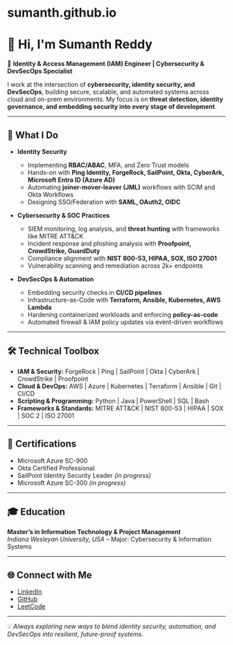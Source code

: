 # sumanth.github.io
# 👋 Hi, I'm Sumanth Reddy

🔐 **Identity & Access Management (IAM) Engineer | Cybersecurity & DevSecOps Specialist**

I work at the intersection of **cybersecurity, identity security, and DevSecOps**, building secure, scalable, and automated systems across cloud and on-prem environments. My focus is on **threat detection, identity governance, and embedding security into every stage of development**.

---

## 🚀 What I Do

- **Identity Security**  
  - Implementing **RBAC/ABAC**, MFA, and Zero Trust models  
  - Hands-on with **Ping Identity, ForgeRock, SailPoint, Okta, CyberArk, Microsoft Entra ID (Azure AD)**  
  - Automating **joiner-mover-leaver (JML)** workflows with SCIM and Okta Workflows  
  - Designing SSO/Federation with **SAML, OAuth2, OIDC**  

- **Cybersecurity & SOC Practices**  
  - SIEM monitoring, log analysis, and **threat hunting** with frameworks like MITRE ATT&CK  
  - Incident response and phishing analysis with **Proofpoint, CrowdStrike, GuardDuty**  
  - Compliance alignment with **NIST 800-53, HIPAA, SOX, ISO 27001**  
  - Vulnerability scanning and remediation across 2k+ endpoints  

- **DevSecOps & Automation**  
  - Embedding security checks in **CI/CD pipelines**  
  - Infrastructure-as-Code with **Terraform, Ansible, Kubernetes, AWS Lambda**  
  - Hardening containerized workloads and enforcing **policy-as-code**  
  - Automated firewall & IAM policy updates via event-driven workflows  

---

## 🛠️ Technical Toolbox

- **IAM & Security:** ForgeRock | Ping | SailPoint | Okta | CyberArk | CrowdStrike | Proofpoint  
- **Cloud & DevOps:** AWS | Azure | Kubernetes | Terraform | Ansible | Git | CI/CD  
- **Scripting & Programming:** Python | Java | PowerShell | SQL | Bash  
- **Frameworks & Standards:** MITRE ATT&CK | NIST 800-53 | HIPAA | SOX | SOC 2 | ISO 27001  

---

## 📜 Certifications

- Microsoft Azure SC-900  
- Okta Certified Professional  
- SailPoint Identity Security Leader *(in progress)*  
- Microsoft Azure SC-300 *(in progress)*  

---

## 🎓 Education

**Master’s in Information Technology & Project Management**  
*Indiana Wesleyan University, USA* – Major: Cybersecurity & Information Systems  

---

## 🌐 Connect with Me

- [LinkedIn](https://www.linkedin.com/in/sumanth-reddy0127/)  
- [GitHub](https://github.com/sumanthreddy0127)  
- [LeetCode](https://leetcode.com/u/sumanthreddy0127/)  

---

💡 *Always exploring new ways to blend identity security, automation, and DevSecOps into resilient, future-proof systems.*

